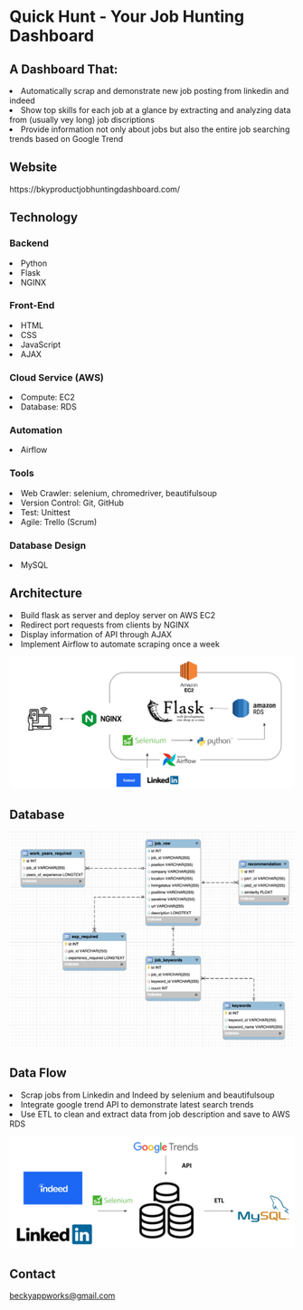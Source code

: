 # Quick Hunt - Your Job Hunting Dashboard
<h2>A Dashboard That: </h2>
<li> Automatically scrap and demonstrate new job posting from linkedin and indeed </li>
<li> Show top skills for each job at a glance by extracting and analyzing data from (usually vey long) job discriptions </li>
<li> Provide information not only about jobs but also the entire job searching trends based on Google Trend </li>

<h2>Website </h2>
https://bkyproductjobhuntingdashboard.com/ 

<h2>Technology</h2>

<h3>Backend</h3>
<li>Python
<li>Flask
<li>NGINX

<h3>Front-End</h3>
<li>HTML
<li>CSS
<li>JavaScript
<li>AJAX

<h3>Cloud Service (AWS)</h3>
<li>Compute: EC2
<li>Database: RDS

<h3>Automation</h3>
<li>Airflow

<h3>Tools</h3>
<li>Web Crawler: selenium, chromedriver, beautifulsoup
<li>Version Control: Git, GitHub
<li>Test: Unittest
<li>Agile: Trello (Scrum)

<h3>Database Design</h3>
<li>MySQL

<h2>Architecture</h2>
<li> Build flask as server and deploy server on AWS EC2
<li> Redirect port requests from clients by NGINX
<li> Display information of API through AJAX 
<li> Implement Airflow to automate scraping once a week

![image](https://github.com/bkyappworks/individual_project/blob/master/images/Architeture.png)
<h2>Database</h2>

![image](https://github.com/bkyappworks/individual_project/blob/master/images/database_design.png)

<h2>Data Flow</h2>
<li> Scrap jobs from Linkedin and Indeed by selenium and beautifulsoup
<li> Integrate google trend API to demonstrate latest search trends
<li> Use ETL to clean and extract data from job description and save to AWS RDS

![image](https://github.com/bkyappworks/individual_project/blob/master/images/data_flow.png)

<h2>Contact</h2>

beckyappworks@gmail.com